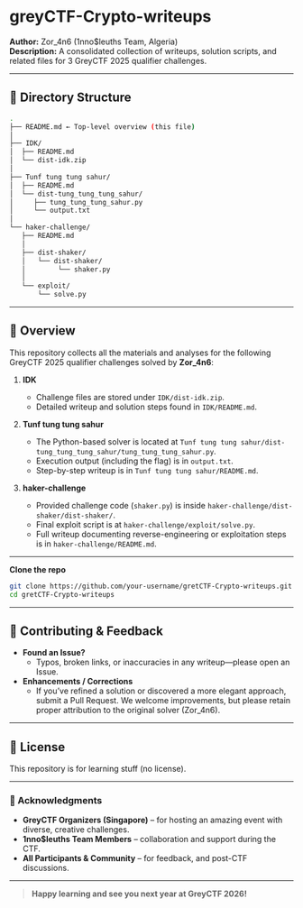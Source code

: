 # greyCTF-Crypto-writeups

**Author:** Zor_4n6 (1nno$leuths Team, Algeria)  
**Description:** A consolidated collection of writeups, solution scripts, and related files for 3 GreyCTF 2025 qualifier challenges.

---

## 📂 Directory Structure
```bash
.
├── README.md ← Top-level overview (this file)
│
├── IDK/ 
│  ├── README.md 
│  └── dist-idk.zip 
│
├── Tunf tung tung sahur/ 
│  ├── README.md 
│  └── dist-tung_tung_tung_sahur/ 
│     ├── tung_tung_tung_sahur.py 
│     └── output.txt 
│
└── haker-challenge/
   ├── README.md 
   │
   ├── dist-shaker/ 
   │   └── dist-shaker/
   │        └── shaker.py 
   │
   └── exploit/
       └── solve.py 
```

---

## 📖 Overview

This repository collects all the materials and analyses for the following GreyCTF 2025 qualifier challenges solved by **Zor_4n6**:

1. **IDK**  
   - Challenge files are stored under `IDK/dist-idk.zip`.  
   - Detailed writeup and solution steps found in `IDK/README.md`.

2. **Tunf tung tung sahur**  
   - The Python-based solver is located at `Tunf tung tung sahur/dist-tung_tung_tung_sahur/tung_tung_tung_sahur.py`.  
   - Execution output (including the flag) is in `output.txt`.  
   - Step-by-step writeup is in `Tunf tung tung sahur/README.md`.

3. **haker-challenge**  
   - Provided challenge code (`shaker.py`) is inside `haker-challenge/dist-shaker/dist-shaker/`.  
   - Final exploit script is at `haker-challenge/exploit/solve.py`.  
   - Full writeup documenting reverse-engineering or exploitation steps is in `haker-challenge/README.md`.

---


**Clone the repo**  
   ```bash
   git clone https://github.com/your-username/gretCTF-Crypto-writeups.git
   cd gretCTF-Crypto-writeups
```

---

## 🤝 Contributing & Feedback  

- **Found an Issue?**  
  - Typos, broken links, or inaccuracies in any writeup—please open an Issue.  
- **Enhancements / Corrections**  
  - If you’ve refined a solution or discovered a more elegant approach, submit a Pull Request. We welcome improvements, but please retain proper attribution to the original solver (Zor_4n6).  

---

## 📜 License  

This repository is for learning stuff (no license).

---

### 🙏 Acknowledgments  
- **GreyCTF Organizers (Singapore)** – for hosting an amazing event with diverse, creative challenges.  
- **1nno$leuths Team Members** – collaboration and support during the CTF.  
- **All Participants & Community** – for feedback, and post-CTF discussions.  

---

> **Happy learning and see you next year at GreyCTF 2026!**  



